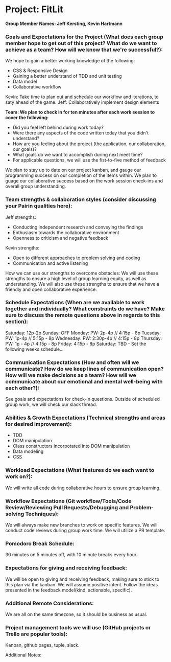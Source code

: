 # Project: FitLit 

**Group Member Names: Jeff Kersting, Kevin Hartmann**

### Goals and Expectations for the Project (What does each group member hope to get out of this project? What do we want to achieve as a team? How will we know that we're successful?):

We hope to gain a better working knowledge of the following:

<ul>
  <li>CSS & Responsive Design</li>
  <li>Gaining a better understand of TDD and unit testing</li>
  <li>Data model</li>
  <li>Collaborative workflow</li>
</ul>

Kevin: Take time to plan out and schedule our workflow and iterations, to saty ahead of the game.
Jeff: Collaboratively implement design elements

**Team: We plan to check in for ten minutes after each work session to cover the following:**
<ul>
  <li>Did you feel left behind during work today?</li>
  <li>Were there any aspects of the code written today that you didn't understand?</li>
  <li>How are you feeling about the project (the application, our collaboration, our goals)?</li>
  <li>What goals do we want to accomplish during next meet time?</li>
  <li>For applicable questions, we will use the fist-to-five method of feedback</li>
</ul>

We plan to stay up to date on our project kanban, and gauge our programming success on our completion of the items within. We plan to guage our collaborative success based on the work session check-ins and overall group understanding. 
	
### Team strengths & collaboration styles (consider discussing your Pairin qualities here):
Jeff strengths:
<ul>
  <li>Conducting independent research and conveying the findings</li>
  <li>Enthusiasm towards the collaborative environment</li>
  <li>Openness to criticism and negative feedback</li>
</ul>
Kevin strengths:
<ul>
  <li>Open to different approaches to problem solving and coding</li>
  <li>Communication and active listening</li>
</ul>

How we can use our strengths to overcome obstacles:
We will use these strengths to ensure a high level of group learning equity, as well as understanding. We will also use these strengths to ensure that we have a friendly and open collaborative experience.

### Schedule Expectations (When are we available to work together and individually? What constraints do we have? Make sure to discuss the remote questions above in regards to this section):

Saturday: 12p-2p
Sunday: OFF
Monday: PW: 2p-4p // 4:15p - 8p
Tuesday: PW: 1p-4p // 5:15p - 8p
Wednesday: PW: 2:30p-4p // 4:15p - 8p 
Thursday: PW: 1p - 4p // 4:15p - 8p
Friday: 4:15p - 8p
Saturday: TBD - Set the following weeks schedule...

### Communication Expectations (How and often will we communicate? How do we keep lines of communication open? How will we make decisions as a team? How will we communicate about our emotional and mental well-being with each other?):
See goals and expectations for check-in questions. Outside of scheduled group work, we will check our slack thread. 

### Abilities & Growth Expectations (Technical strengths and areas for desired improvement):

<ul>
  <li>TDD</li>
  <li>DOM manipulation</li>
  <li>Class constructors incorpotated into DOM manipulation</li>
  <li>Data modeling</li>
  <li>CSS</li>
</ul>

### Workload Expectations (What features do we each want to work on?):
We will write all code during collaborative hours to ensure group learning.

### Workflow Expectations (Git workflow/Tools/Code Review/Reviewing Pull Requests/Debugging and Problem-solving Techniques): 
We will always make new branches to work on specific features. We will conduct code reviews during group work time. We will utilize a PR template.

### Pomodoro Break Schedule:
30 minutes on 5 minutes off, with 10 minute breaks every hour.

### Expectations for giving and receiving feedback:
We will be open to giving and receiving feedback, making sure to stick to this plan via the kanban. We will assume positive intent. Follow the ideas presented in the feedback model(kind, actionable, specific).

### Additional Remote Considerations:
We are all on the same timezone, so it should be business as usual.

### Project management tools we will use (GitHub projects or Trello are popular tools):
Kanban, github pages, tuple, slack.

Additional Notes:
